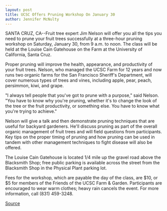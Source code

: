 ```yaml
---
layout: post
title: UCSC Offers Pruning Workshop On January 30
author: Jennifer McNulty
---
```


SANTA CRUZ, CA--Fruit tree expert Jim Nelson will offer you all the tips you need to prune your fruit trees successfully at a three-hour pruning workshop on Saturday, January 30, from 9 a.m. to noon. The class will be held at the Louise Cain Gatehouse on the Farm at the University of California, Santa Cruz.

Proper pruning will improve the health, appearance, and productivity of your fruit trees. Nelson, who managed the UCSC Farm for 12 years and now runs two organic farms for the San Francisco Sheriff's Department, will cover numerous types of trees and vines, including apple, pear, peach, persimmon, kiwi, and grape.

"I always tell people that you've got to prune with a purpose," said Nelson. "You have to know why you're pruning, whether it's to change the look of the tree or the fruit productivity, or something else. You have to know what you're trying to achieve."

Nelson will give a talk and then demonstrate pruning techniques that are useful for backyard gardeners. He'll discuss pruning as part of the overall organic management of fruit trees and will field questions from participants. Key tips on the proper timing of pruning and how pruning can be used in tandem with other management techniques to fight disease will also be offered.

The Louise Cain Gatehouse is located 1/4 mile up the gravel road above the Blacksmith Shop; free public parking is available across the street from the Blacksmith Shop in the Physical Plant parking lot.

Fees for the workshop, which are payable the day of the class, are $10, or $5 for members of the Friends of the UCSC Farm & Garden. Participants are encouraged to wear warm clothes; heavy rain cancels the event. For more information, call (831) 459-3248.

[Source](http://www1.ucsc.edu/news_events/press_releases/archive/98-99/01-99/pruning.htm "Permalink to UC Santa Cruz: UCSC Pruning Workshop")
